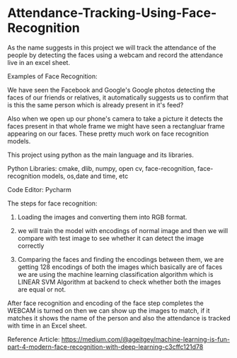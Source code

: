 # Attendance-Tracking-Using-Face-Recognition

As the name suggests in this project we will track the attendance
of the people by detecting the faces using a webcam and record the attendance live in an excel sheet. 

Examples of Face Recognition:

We have seen the Facebook and Google's Google photos detecting the faces of our friends or relatives, it automatically suggests us to confirm that is this the same person which is already present in it's feed?

Also when we open up our phone's camera to take a picture it detects the faces present in that whole frame
we might have seen a rectangluar frame appearing on our faces. These pretty much work on face recognition models.

This project using python as the main language and its libraries.

Python Libraries: cmake, dlib, numpy, open cv, face-recognition, face-recognition models, os,date and time, etc

Code Editor: Pycharm

The steps for face recognition:

1. Loading the images and converting them into RGB format.

2. we will train the model with encodings of normal image and then we will compare with
test image to see whether it can detect the image correctly

3. Comparing the faces and finding the encodings between them, we are getting 128 encodings of both the images which basically are of faces
we are using the machine learning classification algorithm which is LINEAR SVM Algorithm at backend to check whether both the images are equal or not.

After face recognition and encoding of the face step completes the WEBCAM is turned on then we can show up the images to match,
if it matches it shows the name of the person and also the attendance is tracked with time in an Excel sheet.


Reference Article: https://medium.com/@ageitgey/machine-learning-is-fun-part-4-modern-face-recognition-with-deep-learning-c3cffc121d78